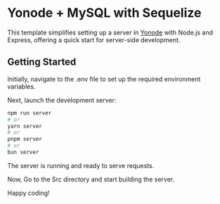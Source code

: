 # Yonode + MySQL with Sequelize

This template simplifies setting up a server in [Yonode](https://yonode.org) with Node.js and Express, offering a quick start for server-side development.

## Getting Started

Initially, navigate to the .env file to set up the required environment variables.

Next, launch the development server:

```bash
npm run server
# or
yarn server
# or
pnpm server
# or
bun server
```
The server is running and ready to serve requests.

Now, Go to the Src directory and start building the server.

Happy coding! 

